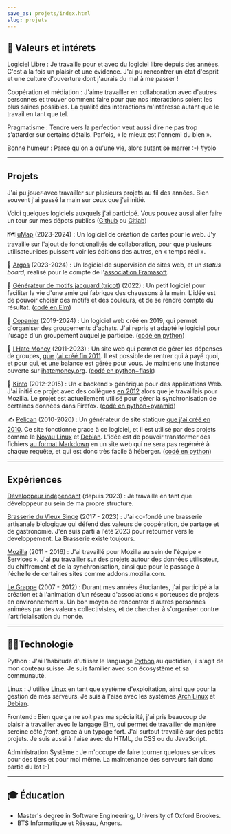 ```yaml
---
save_as: projets/index.html
slug: projets
---
```


## 🌟 Valeurs et intérets

Logiciel Libre
: Je travaille pour et avec du logiciel libre depuis des années. C'est à la
fois un plaisir et une évidence. J'ai pu rencontrer un état d'esprit et une
culture d'ouverture dont j'aurais du mal à me passer !

Coopération et médiation
: J'aime travailler en collaboration avec d'autres personnes et trouver comment
faire pour que nos interactions soient les plus saines possibles. La qualité
des interactions m'intéresse autant que le travail en tant que tel. 

Pragmatisme
: Tendre vers la perfection veut aussi dire ne pas trop s'attarder sur
certains détails. Parfois, « le mieux est l'ennemi du bien ».

Bonne humeur
: Parce qu'on a qu'une vie, alors autant se marrer :-) #yolo

---

## Projets

J'ai pu <del>jouer avec</del> travailler sur plusieurs projets au fil des années. Bien souvent j'ai passé la main sur ceux que j'ai initié.

Voici quelques logiciels auxquels j'ai participé. Vous pouvez aussi aller faire un tour sur mes dépots publics ([Github](https://github.com/almet) ou [Gitlab](https://gitlab.com/almet))

🗺️ [uMap](https://umap-project.org) (2023-2024)
: Un logiciel de création de cartes pour le web. J'y travaille sur l'ajout de fonctionalités de collaboration, pour que plusieurs utilisateur·ices puissent voir les éditions des autres, en « temps réel ».

🚨 [Argos](https://framasoft.frama.io/framaspace/argos/) (2023-2024)
: Un logiciel de supervision de sites web, et un *status board*, realisé pour le compte de l'[association Framasoft](https://framasoft.org). 

🧶 [Générateur de motifs jacquard (tricot)](https://bekeko.notmyidea.org/) (2022)
: Un petit logiciel pour faciliter la vie d'une amie qui fabrique des chaussons à la main. L'idée est de pouvoir choisir des motifs et des couleurs, et de se rendre compte du résultat. ([codé en Elm](https://github.com/almet/bekeko))

🙌 [Copanier](https://github.com/spiral-project/copanier) (2019-2024)
: Un logiciel web créé en 2019, qui permet d'organiser des groupements
d'achats. J'ai repris et adapté le logiciel pour
l'usage d'un groupement auquel je participe. ([codé en python](https://github.com/almet/copanier))

💸 [I Hate Money](http://ihatemoney.org) (2011-2023)
: Un site web qui permet de gérer les dépenses de groupes, [que j'ai créé fin
2011](https://blog.notmyidea.org/how-are-you-handling-your-shared-expenses.html).
Il est possible de rentrer qui à payé quoi, et pour qui, et une balance est
gérée pour vous. Je maintiens une instance ouverte sur [ihatemoney.org](https://ihatemoney.org). ([codé en python+flask](https://github.com/spiral-project/ihatemoney))

🔄 [Kinto](https://github.com/kinto/kinto) (2012-2015)
: Un « backend » générique pour des applications Web. J'ai initié ce projet avec
des collègues [en
2012](https://blog.notmyidea.org/thoughts-about-a-form-generation-service-gis-enabled.html)
alors que je travaillais pour Mozilla. Le projet est actuellement utilisé pour
gérer la synchronisation de certaines données dans Firefox. ([codé en python+pyramid](https://github.com/Kinto/kinto))

✍️ [Pelican](http://getpelican.com) (2010-2020)
: Un générateur de site statique [que j'ai créé en
2010](https://blog.notmyidea.org/pelican-a-simple-static-blog-generator-in-python.html).
Ce site fonctionne grace à ce logiciel, et il est utilisé par des projets comme
le [Noyau Linux](https://www.kernel.org/pelican.html) et
[Debian](https://bits.debian.org/pages/about.html). L'idée est de pouvoir transformer des fichiers [au format Markdown](https://fr.wikipedia.org/wiki/Markdown) en un site web qui ne sera pas regénéré à chaque requête, et qui est donc très facile à héberger. ([codé en python](https://github.com/getpelican/pelican))

---

## Expériences

[Développeur indépendant](https://blog.notmyidea.org) (depuis 2023)
: Je travaille en tant que développeur au sein de ma propre structure.

[Brasserie du Vieux Singe](https://www.vieuxsinge.com/) (2017 - 2023)
: J'ai co-fondé une brasserie artisanale biologique qui défend des
valeurs de coopération, de partage et de gastronomie. J'en suis parti à l'été
2023 pour retourner vers le developpement. La Brasserie existe toujours.

[Mozilla](https://mozilla.org) (2011 - 2016)
: J'ai travaillé pour Mozilla au sein de l'équipe « Services ».
J'ai pu travailler sur des projets autour des données utilisateur, du
chiffrement et de la synchronisation, ainsi que pour le passage à l'échelle de
certaines sites comme addons.mozilla.com.

[Le Grappe](https://www.reseaugrappe.org/) (2007 - 2012)
: Durant mes années étudiantes, j'ai participé à la création et à l'animation
d'un réseau d'associations « porteuses de projets en environnement ». Un bon
moyen de rencontrer d'autres personnes animées par des valeurs collectivistes,
et de chercher à s'organiser contre l'artificialisation du monde.

---

## 🧑‍🔧Technologie

Python
: J'ai l'habitude d'utiliser le language [Python](https://python.org) au
quotidien, il s'agit de mon couteau suisse. Je suis familier avec son écosystème
et sa communauté.

Linux
: J'utilise [Linux](https://kernel.org/) en tant que système d'exploitation,
ainsi que pour la gestion de mes serveurs. Je suis à l'aise avec les systèmes
[Arch Linux](https://archlinux.org/) et [Debian](https://debian.org).

Frontend
: Bien que ça ne soit pas ma spécialité, j'ai pris beaucoup de plaisir
à travailler avec le langage [Elm](https://elm-lang.org/), qui permet de
travailler de manière sereine côté *front*, grace à un typage fort. J'ai surtout
travaillé sur des petits projets. Je suis aussi à l'aise avec du HTML, du CSS ou du
JavaScript.

Administration Système
: Je m'occupe de faire tourner quelques services pour des tiers et pour moi
même. La maintenance des serveurs fait donc partie du lot :-)

---

## 🎓 Éducation

- Master's degree in Software Engineering, University of Oxford Brookes.
- BTS Informatique et Réseau, Angers.

